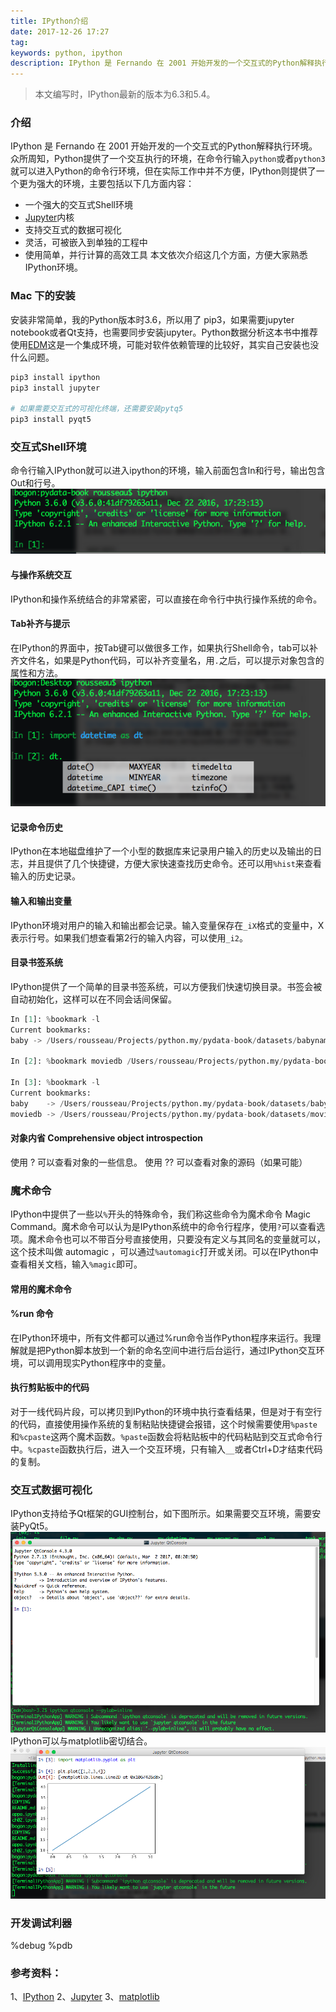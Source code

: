 ```yaml
---
title: IPython介绍
date: 2017-12-26 17:27
tag: 
keywords: python, ipython
description: IPython 是 Fernando 在 2001 开始开发的一个交互式的Python解释执行环境。
---
```


> 本文编写时，IPython最新的版本为6.3和5.4。

### 介绍
IPython 是 Fernando 在 2001 开始开发的一个交互式的Python解释执行环境。众所周知，Python提供了一个交互执行的环境，在命令行输入```python```或者```python3```就可以进入Python的命令行环境，但在实际工作中并不方便，IPython则提供了一个更为强大的环境，主要包括以下几方面内容：

* 一个强大的交互式Shell环境
* [Jupyter](https://jupyter.org)内核
* 支持交互式的数据可视化
* 灵活，可被嵌入到单独的工程中
* 使用简单，并行计算的高效工具
本文依次介绍这几个方面，方便大家熟悉IPython环境。

### Mac 下的安装
安装非常简单，我的Python版本时3.6，所以用了 pip3，如果需要jupyter notebook或者Qt支持，也需要同步安装jupyter。Python数据分析这本书中推荐使用[EDM](https://www.enthought.com/product/enthought-python-distribution)这是一个集成环境，可能对软件依赖管理的比较好，其实自己安装也没什么问题。
```python
pip3 install ipython
pip3 install jupyter

# 如果需要交互式的可视化终端，还需要安装pytq5
pip3 install pyqt5
```

### 交互式Shell环境
命令行输入IPython就可以进入ipython的环境，输入前面包含In和行号，输出包含Out和行号。
![](./20171226-ipython-introduce/39469-20171226172630698-924361539.png)

#### 与操作系统交互
IPython和操作系统结合的非常紧密，可以直接在命令行中执行操作系统的命令。

#### Tab补齐与提示
在IPython的界面中，按Tab键可以做很多工作，如果执行Shell命令，tab可以补齐文件名，如果是Python代码，可以补齐变量名，用```.```之后，可以提示对象包含的属性和方法。
![](./20171226-ipython-introduce/39469-20171227105214354-667896144.png)

#### 记录命令历史
IPython在本地磁盘维护了一个小型的数据库来记录用户输入的历史以及输出的日志，并且提供了几个快捷键，方便大家快速查找历史命令。还可以用```%hist```来查看输入的历史记录。


#### 输入和输出变量
IPython环境对用户的输入和输出都会记录。输入变量保存在```_iX```格式的变量中，X表示行号。如果我们想查看第2行的输入内容，可以使用```_i2```。

#### 目录书签系统
IPython提供了一个简单的目录书签系统，可以方便我们快速切换目录。书签会被自动初始化，这样可以在不同会话间保留。
```python
In [1]: %bookmark -l
Current bookmarks:
baby -> /Users/rousseau/Projects/python.my/pydata-book/datasets/babynames

In [2]: %bookmark moviedb /Users/rousseau/Projects/python.my/pydata-book/datasets/movielens

In [3]: %bookmark -l
Current bookmarks:
baby    -> /Users/rousseau/Projects/python.my/pydata-book/datasets/babynames
moviedb -> /Users/rousseau/Projects/python.my/pydata-book/datasets/movielens
```

#### 对象内省 Comprehensive object introspection
使用 ? 可以查看对象的一些信息。
使用 ?? 可以查看对象的源码（如果可能）

### 魔术命令
IPython中提供了一些以```%```开头的特殊命令，我们称这些命令为魔术命令 Magic Command。魔术命令可以认为是IPython系统中的命令行程序，使用```?```可以查看选项。魔术命令也可以不带百分号直接使用，只要没有定义与其同名的变量就可以，这个技术叫做 automagic ，可以通过```%automagic```打开或关闭。可以在IPython中查看相关文档，输入```%magic```即可。

#### 常用的魔术命令


#### %run 命令
在IPython环境中，所有文件都可以通过%run命令当作Python程序来运行。我理解就是把Python脚本放到一个新的命名空间中进行后台运行，通过IPython交互环境，可以调用现实Python程序中的变量。

#### 执行剪贴板中的代码
对于一线代码片段，可以拷贝到IPython的环境中执行查看结果，但是对于有空行的代码，直接使用操作系统的复制粘贴快捷键会报错，这个时候需要使用```%paste```和```%cpaste```这两个魔术函数。```%paste```函数会将粘贴板中的代码粘贴到交互式命令行中。```%cpaste```函数执行后，进入一个交互环境，只有输入```__```或者Ctrl+D才结束代码的复制。

### 交互式数据可视化
IPython支持给予Qt框架的GUI控制台，如下图所示。如果需要交互环境，需要安装PyQt5。
![](./20171226-ipython-introduce/39469-20171226172644354-1818808889.png)
IPython可以与matplotlib密切结合。
![](./20171226-ipython-introduce/39469-20171227105155104-1875327084.png)

### 开发调试利器

%debug
%pdb

### 参考资料：
1、[IPython](http://ipython.org)
2、[Jupyter](https://jupyter.org)
3、[matplotlib](http://matplotlib.org)
